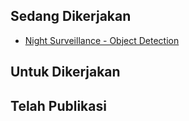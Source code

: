 ## Sedang Dikerjakan
- [Night Surveillance - Object Detection](/research/surveillance/night-object-detection/)

## Untuk Dikerjakan

## Telah Publikasi
